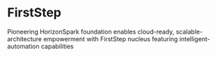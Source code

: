 # FirstStep
Pioneering HorizonSpark foundation enables cloud-ready, scalable-architecture empowerment with FirstStep nucleus featuring intelligent-automation capabilities
